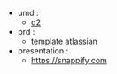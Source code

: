 - umd :
  - [d2](https://d2lang.com/)
- prd :
  - [template atlassian](https://www.atlassian.com/agile/product-management/requirements)
- presentation :
  - https://snappify.com